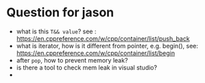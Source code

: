 # Question for jason

- what is this `T&& value`? see : https://en.cppreference.com/w/cpp/container/list/push_back
- what is iterator, how is it different from pointer, e.g. begin(), see: https://en.cppreference.com/w/cpp/container/list/begin
- after `pop`, how to prevent memory leak?
- is there a tool to check mem leak in visual studio?
- 
